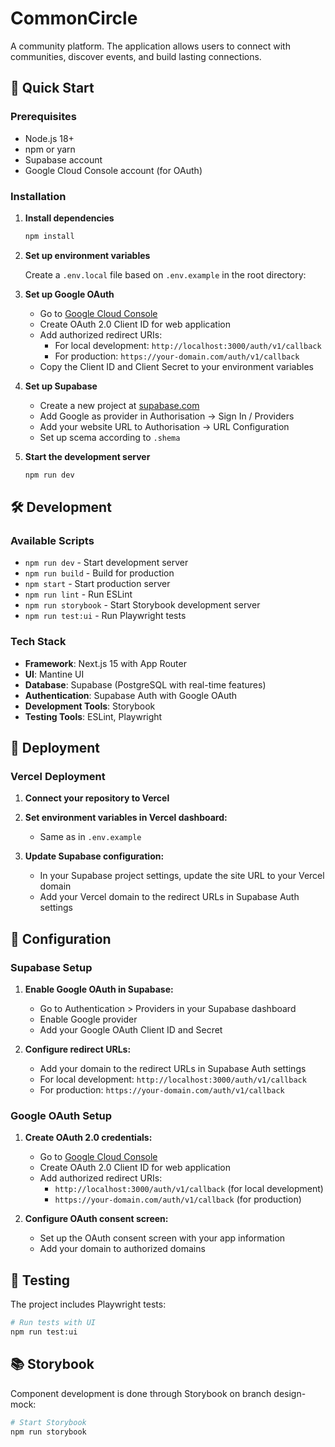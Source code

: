 # CommonCircle

A community platform. The application allows users to connect with communities, discover events, and build lasting connections.

## 🚀 Quick Start

### Prerequisites

- Node.js 18+
- npm or yarn
- Supabase account
- Google Cloud Console account (for OAuth)

### Installation

1. **Install dependencies**

   ```bash
   npm install
   ```

2. **Set up environment variables**

   Create a `.env.local` file based on `.env.example` in the root directory:

3. **Set up Google OAuth**

   - Go to [Google Cloud Console](https://console.cloud.google.com/apis/credentials?project=[YOURPROJECT])
   - Create OAuth 2.0 Client ID for web application
   - Add authorized redirect URIs:
     - For local development: `http://localhost:3000/auth/v1/callback`
     - For production: `https://your-domain.com/auth/v1/callback`
   - Copy the Client ID and Client Secret to your environment variables

4. **Set up Supabase**

   - Create a new project at [supabase.com](https://supabase.com)
   - Add Google as provider in Authorisation -> Sign In / Providers
   - Add your website URL to Authorisation -> URL Configuration
   - Set up scema according to `.shema`

5. **Start the development server**

   ```bash
   npm run dev
   ```

## 🛠️ Development

### Available Scripts

- `npm run dev` - Start development server
- `npm run build` - Build for production
- `npm start` - Start production server
- `npm run lint` - Run ESLint
- `npm run storybook` - Start Storybook development server
- `npm run test:ui` - Run Playwright tests

### Tech Stack

- **Framework**: Next.js 15 with App Router
- **UI**: Mantine UI
- **Database**: Supabase (PostgreSQL with real-time features)
- **Authentication**: Supabase Auth with Google OAuth
- **Development Tools**: Storybook
- **Testing Tools**: ESLint, Playwright

## 🚀 Deployment

### Vercel Deployment

1. **Connect your repository to Vercel**

2. **Set environment variables in Vercel dashboard:**

   - Same as in `.env.example`

3. **Update Supabase configuration:**

   - In your Supabase project settings, update the site URL to your Vercel domain
   - Add your Vercel domain to the redirect URLs in Supabase Auth settings

## 🔧 Configuration

### Supabase Setup

1. **Enable Google OAuth in Supabase:**

   - Go to Authentication > Providers in your Supabase dashboard
   - Enable Google provider
   - Add your Google OAuth Client ID and Secret

2. **Configure redirect URLs:**
   - Add your domain to the redirect URLs in Supabase Auth settings
   - For local development: `http://localhost:3000/auth/v1/callback`
   - For production: `https://your-domain.com/auth/v1/callback`

### Google OAuth Setup

1. **Create OAuth 2.0 credentials:**

   - Go to [Google Cloud Console](https://console.cloud.google.com/apis/credentials)
   - Create OAuth 2.0 Client ID for web application
   - Add authorized redirect URIs:
     - `http://localhost:3000/auth/v1/callback` (for local development)
     - `https://your-domain.com/auth/v1/callback` (for production)

2. **Configure OAuth consent screen:**
   - Set up the OAuth consent screen with your app information
   - Add your domain to authorized domains

## 🧪 Testing

The project includes Playwright tests:

```bash
# Run tests with UI
npm run test:ui
```

## 📚 Storybook

Component development is done through Storybook on branch design-mock:

```bash
# Start Storybook
npm run storybook
```
